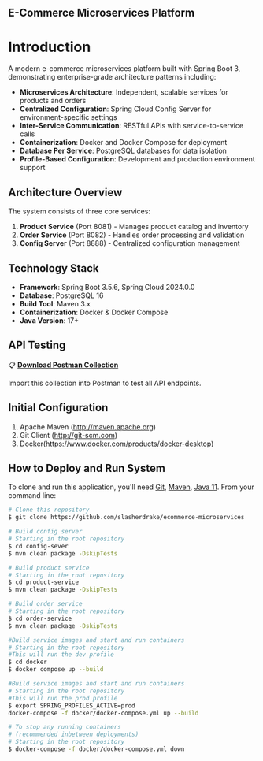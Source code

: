 ## E-Commerce Microservices Platform

# Introduction

A modern e-commerce microservices platform built with Spring Boot 3, demonstrating enterprise-grade architecture patterns including:

- **Microservices Architecture**: Independent, scalable services for products and orders
- **Centralized Configuration**: Spring Cloud Config Server for environment-specific settings
- **Inter-Service Communication**: RESTful APIs with service-to-service calls
- **Containerization**: Docker and Docker Compose for deployment
- **Database Per Service**: PostgreSQL databases for data isolation
- **Profile-Based Configuration**: Development and production environment support

## Architecture Overview

The system consists of three core services:
1. **Product Service** (Port 8081) - Manages product catalog and inventory
2. **Order Service** (Port 8082) - Handles order processing and validation
3. **Config Server** (Port 8888) - Centralized configuration management

## Technology Stack

- **Framework**: Spring Boot 3.5.6, Spring Cloud 2024.0.0
- **Database**: PostgreSQL 16
- **Build Tool**: Maven 3.x
- **Containerization**: Docker & Docker Compose
- **Java Version**: 17+

## API Testing

📋 **[Download Postman Collection](./ProjectPhase1Collection.postman_collection.json)**

Import this collection into Postman to test all API endpoints.


## Initial Configuration
1.	Apache Maven (http://maven.apache.org)
2.	Git Client (http://git-scm.com)
3.  Docker(https://www.docker.com/products/docker-desktop)

## How to Deploy and Run System

To clone and run this application, you'll need [Git](https://git-scm.com), [Maven](https://maven.apache.org/), [Java 11](https://www.oracle.com/technetwork/java/javase/downloads/jdk11-downloads-5066655.html). From your command line:

```bash
# Clone this repository
$ git clone https://github.com/slasherdrake/ecommerce-microservices

# Build config server
# Starting in the root repository
$ cd config-sever
$ mvn clean package -DskipTests

# Build product service
# Starting in the root repository
$ cd product-service
$ mvn clean package -DskipTests

# Build order service
# Starting in the root repository
$ cd order-service
$ mvn clean package -DskipTests

#Build service images and start and run containers
# Starting in the root repository
#This will run the dev profile
$ cd docker
$ docker compose up --build

#Build service images and start and run containers
# Starting in the root repository
#This will run the prod profile
$ export SPRING_PROFILES_ACTIVE=prod
docker-compose -f docker/docker-compose.yml up --build

# To stop any running containers 
# (recommended inbetween deployments)
# Starting in the root repository
$ docker-compose -f docker/docker-compose.yml down


```

